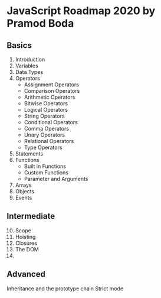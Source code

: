 # JavaScript Roadmap 2020 by Pramod Boda

## Basics

1. Introduction
2. Variables
3. Data Types
4. Operators
	- Assignment Operators
	- Comparison Operators
	- Arithmetic Operators
	- Bitwise Operators
	- Logical Operators
	- String Operators
	- Conditional Operators
	- Comma Operators
	- Unary Operators
	- Relational Operators
	- Type Operators
5. Statements
6. Functions
	 - Built in Functions
	 - Custom Functions
	 - Parameter and Arguments
7. Arrays 
8. Objects
9.  Events

## Intermediate
10. Scope
11. Hoisting
12.  Closures
13. The DOM
14. 
##  Advanced

Inheritance and the prototype chain
Strict mode


<!--stackedit_data:
eyJoaXN0b3J5IjpbLTE0MzY1NTYzMjEsMTMzNDg4ODEyMCwtMT
Y0ODgzMzg3NiwtMjEzNzcxOTI1NiwtMTc3NzMwMzM2MV19
-->
